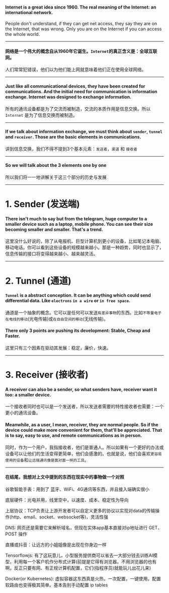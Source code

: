 #### Internet is a great idea since 1960. The real meaning of the Internet: an international network. 

People don't understand, if they can get net access, they say they are on the Internet, that was wrong. Only you are on the Internet if you can access the whole world.
___

#### 网络是一个伟大的概念自从1960年它诞生。`Internet`的真正含义是：全球互联网。

人们常常犯错误，他们以为他们能上网就意味着他们正在使用全球网络。
___

#### Just like all communicational devices, they have been created for communications. And the initial need for communication is information exchange. Internet was designed to exchange information.

所有的通讯设备都是为了交流而被制造，交流的本质作用是信息交换。所以 `Internet` 是为了信息交换而被制造。
___

#### If we talk about information exchange, we must think about `sender`, `tunnel` and `receiver`. Those are the basic elements in communications.

讲到信息交换，我们不得不提到3个基本元素：`发送者`，`渠道` 和 `接收者`
___

#### So we will talk about the 3 elements one by one

所以我们将一一地讲解关于这三个部分的历史与发展
___

# 1. Sender (发送端)

#### There isn't much to say but from the telegram, huge computer to a smaller device such as a laptop, mobile phone. You can see their size becoming smaller and smaller. That's a trend.

这里没什么好说的，除了从电报机、巨型计算机到更小的设备，比如笔记本电脑、移动电话。你可以看到这些设备的规模越来越小。那是一种趋势，同时也显示了，信息传输的接口将变得越来越小、越来越灵活。

___

# 2. Tunnel (通道)

#### `Tunnel` is a abstract conception. It can be anything which could send differential data. Like `electrons` `in a wire` or `in free space`.

通道是一个抽象的概念。它可以是任何可以发送`有差异事物`的东西。比如`不等量电子` `在电线的移动`(光电传输)或`在自由空间的移动`(无线传输)。

#### There only 3 points are pushing its development: Stable, Cheap and Faster.

这里只有三个因素在驱动其发展：稳定，廉价，快速。

___

# 3. Receiver (接收者)

#### A receiver can also be a sender, so what senders have, receiver want it too: a smaller device.

一个接收者同时也可以是一个发送者，所以发送者需要的特性接收者也需要：一个更小的通讯设备。

#### Meanwhile, as a user, I mean, receiver, they are normal people. So if the device could make more convenient for them, that'll be appreciated. That is to say, easy to use, and remote communications as in person.

同时，作为一个用户，我指接收者，他们是普通人。所以如果有一个更好的办法或设备可以让他们的生活变得更简单，他们会感激的。也就是说，他们会喜欢`更容易使用的设备`和`让远端通讯像是面对面一样的工具`。

___

#### 在结尾，我想对上文中提到的东西在现实中的事物做一个对照

谷歌智能手表：用到了 蓝牙、WiFi、4G通讯等东西，并且接入端确实很小

底层硬件：光电并用，线里空中，以速度、成本、稳定性为导向

上层协议：TCP负责让上游开发者可以自定义更多的协议以实现对data的传输操作(http、email、socket、websocket等)，灵活性强

DNS: 网页还是需要它来解析域名，但现在实体app基本直接对ip地址进行 GET、POST 操作

直播或抖音：让远方的小姐姐像是出现在你身边一样

Tensorflowjs: 有了这玩意儿，小型服务提供商可以省去一大部分钱去训练AI模型，利用每一个客户机作分布式计算(前提是它得有浏览器。不用浏览器的也有啊，反正只要有网、有正规计算机配置，它们(指程序员)就能玩儿出花儿来)

Docker(or Kubernetes): 虚拟容器这东西真是火热，一次配置，一键使用，配置软路由也变得极其简单。基本告别手动配置 ip tables
